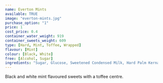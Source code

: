 ```yaml
---
name: Everton Mints
available: TRUE
image: "everton-mints.jpg"
purchase_option: "1"
price: 1
cost_price: 0.4
container_water_weight: 919
container_sweets_weight: 609
type: [Hard, Mint, Toffee, Wrapped]
flavour: [Mint]
colour: [Black, White]
free: [Alcohol, Sugar]
ingredients: "Sugar, Glucose, Sweetened Condensed Milk, Hard Palm Kernal Oil, Flavour, Salt, Colour (E153). Emulsifier: Soya Lecithin"
---
```

Black and white mint flavoured sweets with a toffee centre.